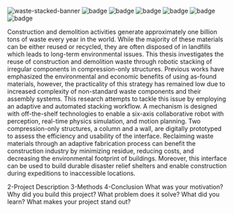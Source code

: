 ![waste-stacked-banner](https://user-images.githubusercontent.com/94768955/167930980-cb15e12e-4511-4b71-894f-2023a8ad7edc.jpg)
![badge](https://img.shields.io/badge/-Python-lightgrey) ![badge](https://img.shields.io/badge/-Open%20CV-lightgrey) ![badge](https://img.shields.io/badge/-Rhino%203D-lightgrey) ![badge](https://img.shields.io/badge/-Grasshopper%203D-lightgrey) ![badge](https://img.shields.io/badge/-PhysX-lightgrey) ![badge](https://img.shields.io/badge/-3D%20Bin--Packing-lightgrey)

Construction and demolition activities generate approximately one billion tons of waste every year in the world. While the majority of these materials can be either reused or recycled, they are often disposed of in landfills which leads to long-term environmental issues. This thesis investigates the reuse of construction and demolition waste through robotic stacking of irregular components in compression-only structures. Previous works have emphasized the environmental and economic benefits of using as-found materials, however, the practicality of this strategy has remained low due to increased complexity of non-standard waste components and their assembly systems. This research attempts to tackle this issue by employing an adaptive and automated stacking workflow. A mechanism is designed with off-the-shelf technologies to enable a six-axis collaborative robot with perception, real-time physics simulation, and motion planning. Two compression-only structures, a column and a wall, are digitally prototyped to assess the efficiency and usability of the interface. Reclaiming waste materials through an adaptive fabrication process can benefit the construction industry by minimizing residue, reducing costs, and decreasing the environmental footprint of buildings. Moreover, this interface can be used to build durable disaster relief shelters and enable construction during expeditions to inaccessible locations.

2-Project Description
3-Methods
4-Conclusion
What was your motivation?
Why did you build this project?
What problem does it solve?
What did you learn?
What makes your project stand out?
